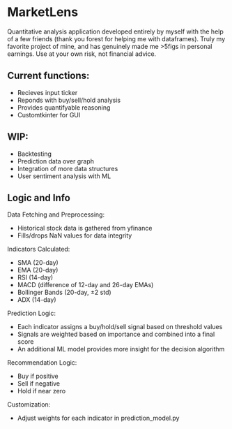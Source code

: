 # MarketLens

Quantitative analysis application developed entirely by myself with the help of a few friends (thank you forest for helping me with dataframes). Truly my favorite project of mine, and has genuinely made me >5figs in personal earnings. Use at your own risk, not financial advice.

## Current functions:
- Recieves input ticker
- Reponds with buy/sell/hold analysis
- Provides quantifyable reasoning
- Customtkinter for GUI

## WIP:
- Backtesting
- Prediction data over graph
- Integration of more data structures
- User sentiment analysis with ML


## Logic and Info

Data Fetching and Preprocessing:
- Historical stock data is gathered from yfinance
- Fills/drops NaN values for data integrity

Indicators Calculated:
- SMA (20-day)
- EMA (20-day)
- RSI (14-day)
- MACD (difference of 12-day and 26-day EMAs)
- Bollinger Bands (20-day, ±2 std)
- ADX (14-day)

Prediction Logic:
- Each indicator assigns a buy/hold/sell signal based on threshold values
- Signals are weighted based on importance and combined into a final score
- An additional ML model provides more insight for the decision algorithm

Recommendation Logic:
- Buy if positive
- Sell if negative
- Hold if near zero

Customization:
- Adjust weights for each indicator in prediction_model.py

